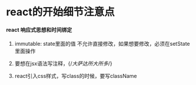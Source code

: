 # react的开始细节注意点

#### react 响应式思想和时间绑定

1. immutable: state里面的值 不允许直接修改，如果想要修改，必须在setState里面操作

2. 要想在jsx语法写注释，{/*大萨达所大所多*/}

3. react引入css样式，写class的时候，要写className